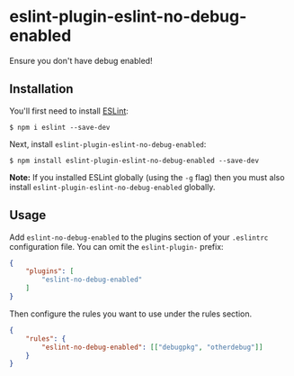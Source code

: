 # eslint-plugin-eslint-no-debug-enabled

Ensure you don't have debug enabled!

## Installation

You'll first need to install [ESLint](http://eslint.org):

```
$ npm i eslint --save-dev
```

Next, install `eslint-plugin-eslint-no-debug-enabled`:

```
$ npm install eslint-plugin-eslint-no-debug-enabled --save-dev
```

**Note:** If you installed ESLint globally (using the `-g` flag) then you must also install `eslint-plugin-eslint-no-debug-enabled` globally.

## Usage

Add `eslint-no-debug-enabled` to the plugins section of your `.eslintrc` configuration file. You can omit the `eslint-plugin-` prefix:

```json
{
    "plugins": [
        "eslint-no-debug-enabled"
    ]
}
```


Then configure the rules you want to use under the rules section.

```json
{
    "rules": {
        "eslint-no-debug-enabled": [["debugpkg", "otherdebug"]]
    }
}
```

